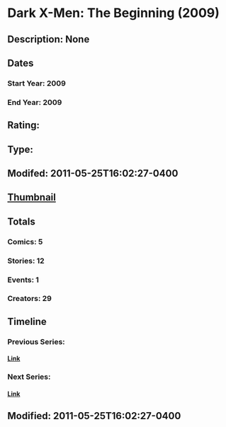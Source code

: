 # Dark X-Men: The Beginning (2009)
## Description: None
## Dates
### Start Year: 2009
### End Year: 2009
## Rating: 
## Type: 
## Modifed: 2011-05-25T16:02:27-0400
## [Thumbnail](http://i.annihil.us/u/prod/marvel/i/mg/2/e0/4bb40c6073581.jpg)
## Totals
### Comics: 5
### Stories: 12
### Events: 1
### Creators: 29
## Timeline
### Previous Series: 
#### [Link]()
### Next Series: 
#### [Link]()
## Modified: 2011-05-25T16:02:27-0400